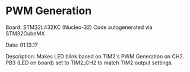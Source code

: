 # PWM Generation
Board: STM32L432KC (Nucleo-32)
Code autogenerated via STM32CubeMX

Date: 01.13.17

Description: Makes LED blink based on TIM2's PWM Generation on CH2. PB3 (LED on board) set to TIM2_CH2 to match TIM2 output settings.
